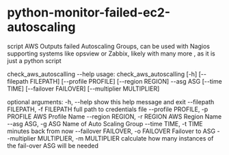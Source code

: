 # python-monitor-failed-ec2-autoscaling
script  AWS Outputs failed Autoscaling Groups, can be used with Nagios supporting systems like opsview or Zabbix, likely with many more , as it is just a python script

check_aws_autoscalling --help
usage: check_aws_autoscalling [-h] [--filepath FILEPATH] [--profile PROFILE] [--region REGION] --asg ASG [--time TIME] [--failover FAILOVER] [--multiplier MULTIPLIER]

optional arguments:
  -h, --help            show this help message and exit
  --filepath FILEPATH, -f FILEPATH
                        full path to credentials file
  --profile PROFILE, -p PROFILE
                        AWS Profile Name
  --region REGION, -r REGION
                        AWS Region Name
  --asg ASG, -g ASG     Name of Auto Scaling Group
  --time TIME, -t TIME  minutes back from now
  --failover FAILOVER, -o FAILOVER
                        Failover to ASG
  --multiplier MULTIPLIER, -m MULTIPLIER
                        calculate how many instances of the fail-over ASG will be needed

